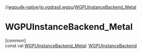 //[wgpu4k-native](../../index.md)/[io.ygdrasil.wgpu](index.md)/[WGPUInstanceBackend_Metal](-w-g-p-u-instance-backend_-metal.md)

# WGPUInstanceBackend_Metal

[common]\
const val [WGPUInstanceBackend_Metal](-w-g-p-u-instance-backend_-metal.md): [WGPUInstanceBackend](-w-g-p-u-instance-backend/index.md)